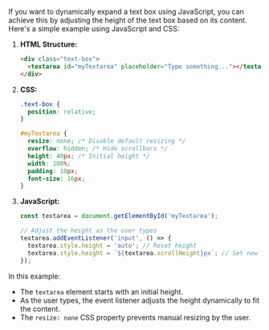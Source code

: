 If you want to dynamically expand a text box using JavaScript, you can achieve this by adjusting the height of the text box based on its content. Here's a simple example using JavaScript and CSS:

1. **HTML Structure:**
   ```html
   <div class="text-box">
     <textarea id="myTextarea" placeholder="Type something..."></textarea>
   </div>
   ```

2. **CSS:**
   ```css
   .text-box {
     position: relative;
   }

   #myTextarea {
     resize: none; /* Disable default resizing */
     overflow: hidden; /* Hide scrollbars */
     height: 40px; /* Initial height */
     width: 100%;
     padding: 10px;
     font-size: 16px;
   }
   ```

3. **JavaScript:**
   ```javascript
   const textarea = document.getElementById('myTextarea');

   // Adjust the height as the user types
   textarea.addEventListener('input', () => {
     textarea.style.height = 'auto'; // Reset height
     textarea.style.height = `${textarea.scrollHeight}px`; // Set new height
   });
   ```

In this example:
- The `textarea` element starts with an initial height.
- As the user types, the event listener adjusts the height dynamically to fit the content.
- The `resize: none` CSS property prevents manual resizing by the user.
